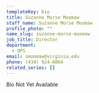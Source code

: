 ```yaml
---
templateKey: bio
title: Suzanne Morse Moomaw
staff_name: Suzanne Morse Moomaw
profile_photo: ""
name_slug: suzanne-morse-moomaw
job_title: Director
department:
  - OPS
email: smoomaw​@​virginia.edu
phone: (434) 924-6064
related_series: []
---
```

Bio Not Yet Available